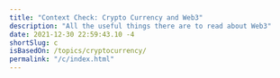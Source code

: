 ```yaml
---
title: "Context Check: Crypto Currency and Web3"
description: "All the useful things there are to read about Web3"
date: 2021-12-30 22:59:43.10 -4
shortSlug: c
isBasedOn: /topics/cryptocurrency/
permalink: "/c/index.html"
---
```

